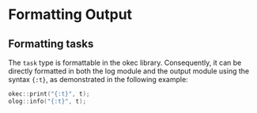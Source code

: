 # Formatting Output

## Formatting tasks
The `task` type is formattable in the okec library. Consequently, it can be directly formatted in both the log module and the output module using the syntax `{:t}`, as demonstrated in the following example:

```cpp
okec::print("{:t}", t);
olog::info("{:t}", t);
```
